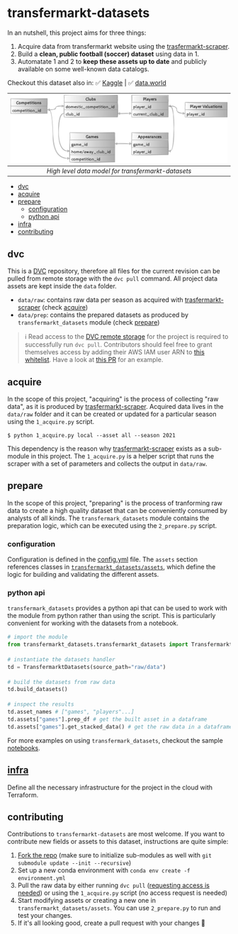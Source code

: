 # transfermarkt-datasets

In an nutshell, this project aims for three things:

1. Acquire data from transfermarkt website using the [trasfermarkt-scraper](https://github.com/dcaribou/transfermarkt-scraper).
2. Build a **clean, public football (soccer) dataset** using data in 1.
3. Automatate 1 and 2 to **keep these assets up to date** and publicly available on some well-known data catalogs.

Checkout this dataset also in: :white_check_mark: [Kaggle](https://www.kaggle.com/davidcariboo/player-scores) | :white_check_mark: [data.world](https://data.world/dcereijo/player-scores)

| ![diagram](https://github.com/dcaribou/transfermarkt-datasets/blob/master/diagram.png?raw=true) | 
|:--:| 
| *High level data model for transfermarkt-datasets* |

- [dvc](#dvc)
- [acquire](#acquire)
- [prepare](#prepare)
  - [configuration](#configuration)
  - [python api](#python-api)
- [infra](#infra)
- [contributing](#contributing)


## dvc
This is a [DVC](https://dvc.org/) repository, therefore all files for the current revision can be pulled from remote storage with the `dvc pull` command. All project data assets are kept inside the `data` folder.

* `data/raw`: contains raw data per season as acquired with [trasfermarkt-scraper](https://github.com/dcaribou/transfermarkt-scraper) (check [acquire](#acquire))
* `data/prep`: contains the prepared datasets as produced by `transfermarkt_datasets` module (check [prepare](#prepare))

> :information_source: Read access to the [DVC remote storage](https://dvc.org/doc/command-reference/remote#description) for the project is required to successfully run `dvc pull`. Contributors should feel free to grant themselves access by adding their AWS IAM user ARN to [this whitelist](https://github.com/dcaribou/transfermarkt-datasets/blob/6b6dd6572f582b2c40039913a65ba99d10fd1f44/infra/main.tf#L16). Have a look at [this PR](https://github.com/dcaribou/transfermarkt-datasets/pull/47/files) for an example.

## acquire
In the scope of this project, "acquiring" is the process of collecting "raw data", as it is produced by [trasfermarkt-scraper](https://github.com/dcaribou/transfermarkt-scraper). Acquired data lives in the `data/raw` folder and it can be created or updated for a particular season using the `1_acquire.py` script.

```console
$ python 1_acquire.py local --asset all --season 2021
```

This dependency is the reason why [trasfermarkt-scraper](https://github.com/dcaribou/transfermarkt-scraper) exists as a sub-module in this project. The `1_acquire.py` is a helper script that runs the scraper with a set of parameters and collects the output in `data/raw`.

## prepare
In the scope of this project, "preparing" is the process of tranforming raw data to create a high quality dataset that can be conveniently consumed by analysts of all kinds. The `transfermark_datasets` module contains the preparation logic, which can be executed using the `2_prepare.py` script.

### configuration
Configuration is defined in the [config.yml](config.yml) file. The `assets` section references classes in [`transfermarkt_datasets/assets`](transfermarkt_datasets/assets), which define the logic for building and validating the different assets. 

### python api
`transfermark_datasets` provides a python api that can be used to work with the module from python rather than using the script. This is particularly convenient for working with the datasets from a notebook.
```python
# import the module
from transfermarkt_datasets.transfermarkt_datasets import TransfermarktDatasets

# instantiate the datasets handler
td = TransfermarktDatasets(source_path="raw/data")

# build the datasets from raw data
td.build_datasets()

# inspect the results
td.asset_names # ["games", "players"...]
td.assets["games"].prep_df # get the built asset in a dataframe
td.assets["games"].get_stacked_data() # get the raw data in a dataframe
```
For more examples on using `transfermark_datasets`, checkout the sample [notebooks](notebooks).

## [infra](infra)
Define all the necessary infrastructure for the project in the cloud with Terraform.

## contributing
Contributions to `transfermarkt-datasets` are most welcome. If you want to contribute new fields or assets to this dataset, instructions are quite simple:
1. [Fork the repo](https://github.com/dcaribou/transfermarkt-datasets/fork) (make sure to initialize sub-modules as well with `git submodule update --init --recursive`)
2. Set up a new conda environment with `conda env create -f environment.yml`
3. Pull the raw data by either running `dvc pull` ([requesting access is needed](#dvc)) or using the `1_acquire.py` script (no access request is needed)
4. Start modifying assets or creating a new one in `transfermarkt_datasets/assets`. You can use `2_prepare.py` to run and test your changes.
5. If it's all looking good, create a pull request with your changes :rocket:
